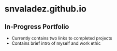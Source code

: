 # snvaladez.github.io

## In-Progress Portfolio

* Currently contains two links to completed projects
* Contains brief intro of myself and work ethic
